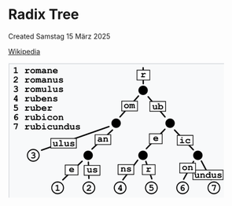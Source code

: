 # Radix Tree
Created Samstag 15 März 2025

[Wikipedia](https://en.wikipedia.org/wiki/Radix_tree)

![](./Radix_Tree/pasted_image001.png)

